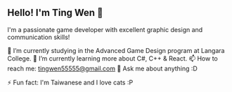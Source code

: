 ## Hello! I'm Ting Wen 👋

I'm a passionate game developer with excellent graphic design and communication skills! 

🔭 I’m currently studying in the Advanced Game Design program at Langara College. 
🌱 I’m currently learning more about C#, C++ & React. 
📫 How to reach me: tingwen55555@gmail.com
💬 Ask me about anything :D

⚡ Fun fact: I'm Taiwanese and I love cats :P

